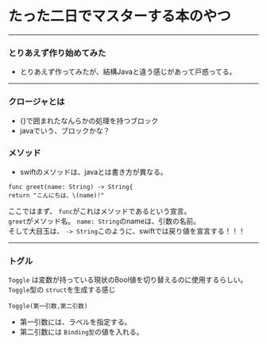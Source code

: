 # たった二日でマスターする本のやつ

---

### とりあえず作り始めてみた

- とりあえず作ってみたが、結構Javaと違う感じがあって戸惑ってる。

---

### クロージャとは

- {}で囲まれたなんらかの処理を持つブロック
- javaでいう、ブロックかな？

### メソッド

- swiftのメソッドは、javaとは書き方が異なる。
```
func greet(name: String) -> String{
return "こんにちは、\(name)!"
```
ここではまず、 `func`がこれはメソッドであるという宣言。   
`greet`がメソッド名。 `name: String`のnameは、引数の名前。   
そして大目玉は、 `-> String`このように、swiftでは戻り値を宣言する！！！

---

### トグル

`Toggle` は変数が持っている現状のBool値を切り替えるのに使用するらしい。
`Toggle`型の `struct`を生成する感じ
```
Toggle(第一引数,第二引数)
```
- 第一引数には、ラベルを指定する。
- 第二引数には `Binding型`の値を入れる。
